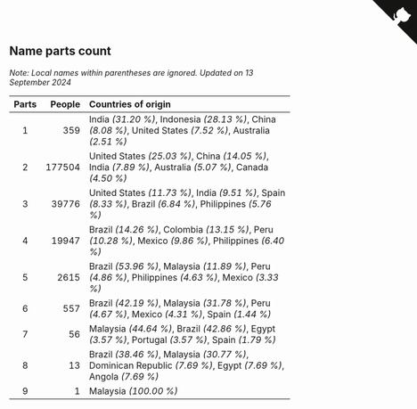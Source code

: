 ## Name parts count

*Note: Local names within parentheses are ignored.*
*Updated on 13 September 2024*

| Parts | People | Countries of origin |
| :--: | ---: | :--- |
| 1 | 359 | India *(31.20 %)*, Indonesia *(28.13 %)*, China *(8.08 %)*, United States *(7.52 %)*, Australia *(2.51 %)* |
| 2 | 177504 | United States *(25.03 %)*, China *(14.05 %)*, India *(7.89 %)*, Australia *(5.07 %)*, Canada *(4.50 %)* |
| 3 | 39776 | United States *(11.73 %)*, India *(9.51 %)*, Spain *(8.33 %)*, Brazil *(6.84 %)*, Philippines *(5.76 %)* |
| 4 | 19947 | Brazil *(14.26 %)*, Colombia *(13.15 %)*, Peru *(10.28 %)*, Mexico *(9.86 %)*, Philippines *(6.40 %)* |
| 5 | 2615 | Brazil *(53.96 %)*, Malaysia *(11.89 %)*, Peru *(4.86 %)*, Philippines *(4.63 %)*, Mexico *(3.33 %)* |
| 6 | 557 | Brazil *(42.19 %)*, Malaysia *(31.78 %)*, Peru *(4.67 %)*, Mexico *(4.31 %)*, Spain *(1.44 %)* |
| 7 | 56 | Malaysia *(44.64 %)*, Brazil *(42.86 %)*, Egypt *(3.57 %)*, Portugal *(3.57 %)*, Spain *(1.79 %)* |
| 8 | 13 | Brazil *(38.46 %)*, Malaysia *(30.77 %)*, Dominican Republic *(7.69 %)*, Egypt *(7.69 %)*, Angola *(7.69 %)* |
| 9 | 1 | Malaysia *(100.00 %)* |


<a href="https://github.com/jonatanklosko/wca_statistics" class="github-corner" aria-label="View source on Github"><svg width="80" height="80" viewBox="0 0 250 250" style="fill:#151513; color:#fff; position: absolute; top: 0; border: 0; right: 0;" aria-hidden="true"><path d="M0,0 L115,115 L130,115 L142,142 L250,250 L250,0 Z"></path><path d="M128.3,109.0 C113.8,99.7 119.0,89.6 119.0,89.6 C122.0,82.7 120.5,78.6 120.5,78.6 C119.2,72.0 123.4,76.3 123.4,76.3 C127.3,80.9 125.5,87.3 125.5,87.3 C122.9,97.6 130.6,101.9 134.4,103.2" fill="currentColor" style="transform-origin: 130px 106px;" class="octo-arm"></path><path d="M115.0,115.0 C114.9,115.1 118.7,116.5 119.8,115.4 L133.7,101.6 C136.9,99.2 139.9,98.4 142.2,98.6 C133.8,88.0 127.5,74.4 143.8,58.0 C148.5,53.4 154.0,51.2 159.7,51.0 C160.3,49.4 163.2,43.6 171.4,40.1 C171.4,40.1 176.1,42.5 178.8,56.2 C183.1,58.6 187.2,61.8 190.9,65.4 C194.5,69.0 197.7,73.2 200.1,77.6 C213.8,80.2 216.3,84.9 216.3,84.9 C212.7,93.1 206.9,96.0 205.4,96.6 C205.1,102.4 203.0,107.8 198.3,112.5 C181.9,128.9 168.3,122.5 157.7,114.1 C157.9,116.9 156.7,120.9 152.7,124.9 L141.0,136.5 C139.8,137.7 141.6,141.9 141.8,141.8 Z" fill="currentColor" class="octo-body"></path></svg></a><style>.github-corner:hover .octo-arm{animation:octocat-wave 560ms ease-in-out}@keyframes octocat-wave{0%,100%{transform:rotate(0)}20%,60%{transform:rotate(-25deg)}40%,80%{transform:rotate(10deg)}}@media (max-width:500px){.github-corner:hover .octo-arm{animation:none}.github-corner .octo-arm{animation:octocat-wave 560ms ease-in-out}}</style>
